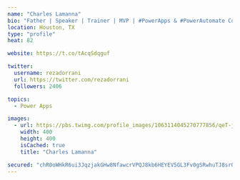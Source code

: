 ```yaml
---
name: "Charles Lamanna"
bio: "Father | Speaker | Trainer | MVP | #PowerApps & #PowerAutomate Community Super User | YouTuber Right-pointing triangle http://youtube.com/c/rezadorrani | Learn - Share - Clockwise rightwards and leftwards open circle arrows"
location: Houston, TX
type: "profile"
heat: 82

website: https://t.co/tAcqSdqguf

twitter:
  username: rezadorrani
  url: https://twitter.com/rezadorrani
  followers: 2406

topics:
  - Power Apps

images:
  - url: https://pbs.twimg.com/profile_images/1063114045270777856/qeT-jpWr_400x400.jpg
    width: 400
    height: 400
    isCached: true
    title: "Charles Lamanna"

secured: "chR0oWHkR6ui3JqzjakGHw8NfawcrVPQJ8kb6HEYEV5GL3Fv0gSRwhuTJ8srQI1h6qZSMjiFIG0uDosibPcSx3kB/695HCh3R6HwQxf60kDeSu7ShMGyx/HYW24FUe910zcaz5zec3DXCgQG/9IoVnykufoAnaK7wRX/HtqcKrqqIzSFNc45j4ZEhwSvkz902fc56bhL2N/HvYr1o4JhSY/x4nV/Ri+lEDMhRHw155i4YTRoYQ5jxCbg7jj75g9FslCJLWnA6wgnKVg/sKWxD4w57jjG6udEOgBr7+HoELSv701CbUxT+hwMwKsPiY5JtG6OTqLddYHryqJYez0w3fDWH0kelMEMVvxG2/i2z4FS4CTnOyVgbWwbOQZSLnfDp6ivZXul54S8MgxzhGpaXVt3BAcK7tip8+BMcNQ8s0E=;3Xkfyq83tSyZ9zRtTngY8Q=="
---
```


